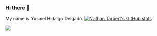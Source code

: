 ### Hi there 👋
My name is Yusniel Hidalgo Delgado.
<a href="http://www.github.com/yhdelgado"><img src="https://github-readme-stats.vercel.app/api?username=yhdelgado&show_icons=true&hide=&count_private=true&title_color=0891b2&text_color=ffffff&icon_color=0891b2&bg_color=1c1917&hide_border=true&show_icons=true" alt="Nathan Tarbert's GitHub stats" /></a>

<a href="http://www.github.com/yhdelgado"><img src="https://github-readme-streak-stats.herokuapp.com/?user=yhdelgado&stroke=ffffff&background=1c1917&ring=0891b2&fire=0891b2&currStreakNum=ffffff&currStreakLabel=0891b2&sideNums=ffffff&sideLabels=ffffff&dates=ffffff&hide_border=true" /></a>
